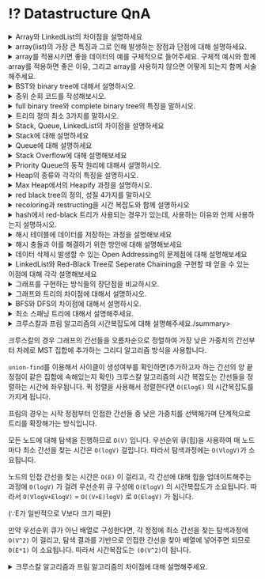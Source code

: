 # ⁉️ Datastructure QnA

<details>
<summary>Array와 LinkedList의 차이점을 설명하세요</summary>
<div markdown="2">       
먼저 원하는 원소에 접근할때 Array는 random access를 지원합니다.

인덱스를 통해 O(1)의 시간복잡도로 접근할 수 있습니다.

반면 Linkedlist는 sequential access를 지원합니다. 원하는 요소에 접근할 때 순차적으로 검색하며 찾아야해서 시간복잡도는 O(n)이 됩니다.

삽입/삭제의 경우 배열은 O(n)의 시간복잡도가 걸리고, 링크트리스트는 O(1)이 소요됩니다.

저장 방식도 배열에서 요소들은 인접한 메모리 위치에 연이어 저장됩니다. 반면 링크트리스트에서는 새로운 요소에 할당된 메모리 위치 주소가 링크트리스트의 이전 요소에 저장됩니다.

배열에서 메모리는 배열이 선언되자마자 compile time에 할당되어 집니다. (정적 메모리 할당)

링크트리스트에서 새로운 노드가 추가될 때 메모리를 runtime에 할당합니다. (동적 메모리 할당)

배열은 stack 섹션에 메모리 할당이 이루어지고 링크트 리스트는 heap 섹션에 메모리 할당이 이루어집니다.
</div>
</details>


<details>
<summary>array(list)의 가장 큰 특징과 그로 인해 발생하는 장점과 단점에 대해 설명하세요.</summary>
<div markdown="2">       

**array**

배열의 가장 큰 특징은 순차적으로 데이터를 저장한다는 점입니다.

데이터에 순서가 있기 때문에 0부터 시작하는 인덱스가 존재하며, 인덱스를 사용해 특정 요소를 찾고 조작이 가능하다는 것이 array의 장점입니다.

반면에 이에 따른 단점도 존재하는데, 순차적으로 존재하는 데이터의 중간에 요소가 삽입되거나 삭제되는 경우 그 뒤의 모든 요소들을 한칸씩 밀거나 당겨줘야하는 단점이 있습니다.

이런 경우 메모리 상에서 이루어지는 작업이 다른 자료구조에 비해 커지기 때문에 배열은 정보가 자주 삭제되거나 추가되는 데이터를 담기에는 적절치 않습니다.

**list**

리스트는 순서대로 저장하는 자료구조입니다.

구현 방식에 따라 크게 array list와 linked list로 나누어집니다.

array list

배열을 이용하여 리스트를 구현한 것을 의미합니다.

따라서 가장 큰 특징은 배열과 같이 순차적으로 데이터를 저장한다는 점입니다.

인덱스를 이용해서 특정 원소에 접근이 빠르다는 장점이 있고 데이터의 추가와 삭제가 느리다는 단점이 있습니다.

또한 리스트의 크기보다 저장할 데이터의 양이 많을 때 메모리의 사이즈를 다시 조정해야하는 문제가 발생합니다. 새로운 메모리를 찾아 복제해야하므로 시간이 오래 걸립니다.

linked list

가장 큰 특징은 각 노드에 다음 노드의 주소를 저장한다는 점입니다.

고정된 크기를 갖지 않기 때문에 동적으로 메모리 사용이 가능합니다. 또한 삽입/삭제 연산 시 O(1)의 시간복잡도를 갖는 장점이 있습니다.

반면에 특정 위치의 데이터를 검색할때 순차적으로 검색하여 찾아야하므로 O(n)의 시간복잡도를 갖는 단점이 있습니다.

</div>
</details>

<details>
<summary>array를 적용시키면 좋을 데이터의 예를 구체적으로 들어주세요. 구체적 예시와 함께 array를 적용하면 좋은 이유, 그리고 array를 사용하지 않으면 어떻게 되는지 함께 서술해주세요.</summary>
<div markdown="2">       

달 별 주식 차트 데이터가 있습니다.

달 별 주식 차트에 대한 데이터는 요소가 중간에 새롭게 추가되거나 삭제되는 정보가 아니며, 날자별로 주식 가격이 차례대로 저장되어야 하는 데이터 입니다.

순서가 중요한 데이터이므로 배열과 같이 순서를 보존해주는 자료구조를 사용하는 것이 좋습니다.

순서가 없는 자료구조를 사용하는 경우에는 날짜별 주식 가격을 확인하기 어렵고, 매번 전체 자료를 읽어 들이고 비교해야 하는 문제가 발생합니다.

</div>
</details>

<details>
<summary>BST와 binary tree에 대해서 설명하시오.</summary>
<div markdown="2">       
binary search tree는 binary tree의 성질을 자식노드를 최대 2개까지 가지는 성질과 트리의 성질을 만족하고, 새로운 정의인 왼쪽 자식 노드에는 자기 자신보다 작은 키값을 오른 쪽은 자기 자신보다 큰 키값을 가지는 노드를 가지는 tree 구조입니다. 이런 성질과 함께 균형 잡힌 트리의 경우에 O(logn)의 시간 복잡도를 가진다. 균형 잡힌 트리를 구성하기 위해서 Red-black tree나 AVL tree를 이용한다.
</div>
</details>


<details>
<summary>중위 순회 코드를 작성해보시오.</summary>
<div markdown="2">       
```def inorder(self, node):
	if self.node == None:
		return
	self.inorder(node.left)
	print(node.key, end= ' ')
	self.inorder(node.right)
```
</div>
</details>


<details>
<summary>full binary tree와 complete binary tree의 특징을 말하시오.</summary>
<div markdown="2">       
full binary tree는 잎새 노드를 제외한 모든 노드가 자식 노드를 2개 아니면 0개 가지고 있다. complete binary tree는 마지막 레벨을 제외한 모든 레벨에서 노드들이 왼쪽 단말 노드부터 꽉 채워진ㄴ 이진트리이다. complete binary tree는 1차원 배열로도 표현이 가능하다.
</div>
</details>

<details>
<summary>트리의 정의 최소 3가지를 말하시오.</summary>
<div markdown="2">       
트리는 사이클을 가지지 않고 노드에서 모든 정점이 연결된 구조를 가지며, 간선의 개수가 노드의 개수-1이다. 또 간선 하나를 자르면 트리가 두 개로 분리된다. 마지막으로 임의의 노드에서 다른 노드로 가는 경로는 유일하다.
</div>
</details>


<details>
<summary>Stack, Queue, LinkedList의 차이점을 설명하세요</summary>
<div markdown="2">       
Stack은 먼저 들어간 데이터가 가장 늦게 나오는 LIFO 구조입니다. Queue는 먼저 들어간 데이터가 먼저 나오는 FIFO 구조입니다. LinkedList는 각각의 데이터가 그 다음 데이터를 가리키는 하나의 참조만 갖는 구조입니다.
</div>
</details>

<details>
<summary>Stack에 대해 설명하세요</summary>
<div markdown="2">       
스택은 LIFO의 원리로 동작하는 선형적인 자료구조입니다. 스택은 데이터를 한쪽으로 삽입하고 삭제하기 때문에 데이터는 들어간 반대 순서로 나오는 특징을 가집니다. 스택의 이러한 특징을 활용하여 “웹 브라우저 뒤로가기”,”후위 표기법 계산”, “수식의 괄호 검사” 을 할 수 있습니다.
</div>
</details>

<details>
<summary>Queue에 대해 설명하세요</summary>
<div markdown="2">       
큐는 FIFO의 원리로 동작하는 자료구조입니다. 큐는 데이터를 한쪽에서 삽입하고 다른 한쪽에서 삭제하기 때문에 데이터가 들어간 순서대로 나오는 특징을 가집니다. 큐의 이러한 특징을 활용하여 “BFS 그래프 탐색”, “CPU 프로세스 스케쥴링” 을 할 수 있습니다
</div>
</details>

<details>
<summary>Stack Overflow에 대해 설명해보세요</summary>
<div markdown="2">       
운영체제의 메모리 영역중 함수의 지역변수, 매개변수가 저장되는 스택영역이 있습니다. 함수가 과도하게 호출되어 스택영역공간이 가득차게 되면 stack overflow가 발생할 수 있습니다.
</div>
</details>

<details>
<summary>Priority Queue의 동작 원리에 대해서 설명하시오.</summary>
<div markdown="2">       
우선순위 큐는 가장 우선순위가 높은 데이터를 먼저 꺼내기 위해 고안된 자료구조입니다. 우선순위 큐를 구현하기 위해서 힙으로 구현하는 것이 가장 효율적입니다. 따라서 힙에 대해 설명드리면 힙은 완전 이진 트리의 일종으로 루트 노드의 값이 최대면 최대힙, 최소면 최소힙으로 표현합니다. 힙의 이러한 특징으로 힙의 루트노드를 꺼낸다면 우선순위 큐의 목적인 우선순위가 가장 높은 데이터를 얻을 수 있는 것입니다. 힙은 모든 노드가 자신의 자식 노드보다 우선순위가 높다는 성질을 가지고 있어 이 성질을 통해 삽입과 삭제 연산 모두 O(logN)의 시간복잡도를 가지게 되는데 이는 배열, 연결리스트로 구현한 우선순위 큐보다 효율적입니다.
</div>
</details>

<details>
<summary>Heap의 종류와 각각의 특징을 설명하시오.</summary>
<div markdown="2">       
힙의 종류에는 최소힙과 최대힙이 있습니다. 최소힙은 부모 노드의  키 값이 자식 노드의 키 값보다 작거나 같은 완전 이진 트리입니다. 따라서 루트 노드가 가장 작은 값을 가지게 됩니다. 이와 반대로 최대힙은 부모 노드의 키 값이 자식 노드의 키 값보다 크거나 같은 완전 이진 트리입니다. 따라서 루트 노드가 가장 큰 값을 가지게 됩니다.
</div>
</details>

<details>
<summary>Max Heap에서의 Heapify 과정을 설명하시오.</summary>
<div markdown="2">       
원소 삽입 과정을 예로 들면 먼저 가장 말단의 노드에 원소를 삽입합니다. 다음 부모 노드와 비교해서 자식 노드가 크다면 교환하고 작다면 해당 부분에서 정지해 Heapify가 완료됩니다.  이런 로직을 최대힙의 성질을 만족할 때까지 반복합니다.
원소 삭제 과정에서는 먼저 루트 노드를 삭제하고 마지막 원소를 루트로 이동 후에 큰 값을 가진 자식과 위치를 교환해 가며 힙 구조를 완성시킵니다.
</div>
</details>


<details>
<summary>red black tree의 정의, 성질 4가지를 말하시오</summary>
<div markdown="2">       
red black tree는 다음 네가지의 조건을 만족해야한다. 루트 노드의 색깔은 검정이다(root property). 모든 leaf노드는 검정이다(external property). 빨강노드의 자식은 반드시 검정이다(internal property). 마지막으로 리프노드에서 루트 노드까지 가는 경로에서 만나는 블랙 노드의 개수는 같다.(depth property)
</div>
</details>

<details>
<summary>recoloring과 restructing을 시간 복잡도와 함께 설명하시오</summary>
<div markdown="2">       
restructing은 부모의 형제 노드가 검정색일 때 수행한다. restructing은 삽입된 노드, 부모 노드, 조부모 노드 이 세가지를 정렬하고 bst 성질에 맞게 트리구조로 바꾼 뒤에 중간 값을 루트로 달고 검정색으로 칠한뒤 나머지 노드는 빨강색으로 칠한다. 삽입을 하기 위해서 위치를 검색하는 시간 복잡도가 O(logn)이고 삽입과 정렬 모두 상수 시간이 들어서 최종적으로 restructing은 O(logn)의 시간 복잡도를 가진다. 
recoloring은 부모의 형제 노드의 색깔이 빨강색일때 진행한다. 부모와 부모의 형제의 색깔을 검정으로 만들어주고 삽입된 노드의 부모의 부모는 빨강색으로 바꾼다. 만약 부모가 root node라면 부모의 부모 색깔은 검정이 되고, 만약에 어떤 트리의 일부분인 서브트리라면 부모의 형제 색깔을 보고 restructing이나 recoloring을 다시 수행한다. 이에 따른 시간 복잡도는 restructing과 마찬가지로 insert해줄 위치를 찾는데 O(logn)시간이 걸리며 색깔만 바꿔주는데 상수시간이 걸려 최종적인 recoloring의 시간 복잡도는 O(logn)이다.
</div>
</details>

<details>
<summary>hash에서 red-black 트리가 사용되는 경우가 있는데, 사용하는 이유와 언제 사용하는지 설명하시오.</summary>
<div markdown="2">       
hash의 seperate chaining을 할 때, red-black tree로 링크드 리스트를 대체할 때가 있다. threshold가 8이상인 경우에 chaining하는 부분을  red-black tree로 구성하는 것이다. 그 이유는 링크드 리스트의 경우 검색의 시간 복잡도가 O(n)인데, red-black tree로 치환하게 되면 O(logn)으로 해시 충돌 시 더 빠른 검색을 보장하기 때문이다.
</div>
</details>



<details>
<summary>해시 테이블에 데이터를 저장하는 과정을 설명해보세요</summary>
<div markdown="2">       
해시 테이블은 배열로 이루어져있고 key-value 쌍의 데이터를 저장하는 자료구조입니다.

해시 함수를 통해 데이터의 key값으로 해시값을 얻을 수 있습니다. 이렇게 얻은 데이터의 해시값은 해시 bucket의 index로 사용되고, 해당 index에 데이터가 저장됩니다.
</div>
</details>

<details>
<summary>해시 충돌과 이를 해결하기 위한 방안에 대해 설명해보세요</summary>
<div markdown="2">       
해시 충돌을 설명하기전에 해시 함수에 대해 알아야 합니다.

해시 함수는 임의 크기의 데이터를 고정 크기의 값으로 매핑하는데 사용되는 함수입니다. 임의 크기의 데이터를 고정 크기의 해시값으로 변환하는 과정에서 서로 다른 데이터가 동일한 해시값을 갖는 해시 충돌이 발생할 수 있습니다.

해시 충돌을 해결하는데에 Open Addressing, Seperate Chaining 방식이 사용됩니다.

Open Addressing은 해시 충돌이 발생하면 비어있는 bucket을 찾아 데이터를 삽입하는 방식입니다. 비어있는 bucket을 찾는 방식에는 linear probing, quadratic probing, double hashing 이 있습니다.

linear probing은 해시 충돌이 발생한 위치로부터 고정폭만큼 이동하면서 비어있는 bucket을 찾는 방식입니다. quadratic probing은 해시 충돌이 발생한 위치로부터 n^2 만큼 이동하면서 비어있는 bucket을 찾는 방식입니다. 마지막으로 double hashing 방식은 데이터의 해시값을 다른 해시 함수로 해싱하여 비어있는 bucket을 찾는 방식입니다.

Seperate Chaining은 해시 bucket을 LinkedList를 가리키는 포인터로 구성하여 해시 충돌 발생시 해당 bucket의 LinkedList에 데이터를 추가하는 방식입니다.

특정 버킷에 해당하는 LinkedList의 데이터가 8개가 되면 Red Black Tree로 구조를 변경합니다. 그 이유는 데이터가 많아지면 LinkedList 의 탐색 속도가 느려지기 때문입니다.

데이터가 6개로 줄어들면 다시 LinkedList로 구조를 변경합니다. 그 이유는 Red black Tree를 사용하므로써 가질 수 있는 속도 측면의 이점이 크지 않고, 오히려 메모리 소요가 더 크기 때문입니다.
</div>
</details>

<details>
<summary>데이터 삭제시 발생할 수 있는 Open Addressing의 문제점에 대해 설명해보세요</summary>
<div markdown="2">       
Open Addressing 의 타겟 데이터 탐색 알고리즘은 다음과 같습니다. 현재 방문한 버킷이 비어있다면 탐색을 종료하고, 비어있지 않을 경우 버킷속 데이터가 타겟 데이터와 동일한지 확인합니다.

이러한 Open Addressing의 탐색 방식으로 인해 삭제하고자 하는 데이터를 찾는 과정에서 빈 버킷을 만나면 탐색이 종료되는 문제가 나타날 수 있습니다.

이 문제를 해결하기 위해 삭제된 버킷에 dummy node를 채우거나 flag를 활용하여 탐색 과정에서 빈 버킷을 만나더라도 탐색을 이어가도록 할 수 있습니다
</div>
</details>


<details>
<summary>LinkedList와 Red-Black Tree로 Seperate Chaining을 구현할 때 얻을 수 있는 이점에 대해 각각 설명해보세요</summary>
<div markdown="2">       
Seperate Chaining 방식을 따르는 해시 테이블에서 해싱 충돌이 발생한 데이터가 8개 되면 LinkedList에서 Red Black Tree로 구조를 변경합니다.

데이터의 개수가 많을 수록 O(N)의 시간복잡도를 가진 LinkedList의 탐색 속도는 느려지지만, Red Black Tree는 O(logN)으로 비교적 준수한 탐색 속도를 가집니다.

해시 출돌이 발생한 데이터가 6개로 줄어들면 Red Black Tree에서 LinkedLisf로 구조를 변경합니다.

데이터 개수가 6개 정도이면 Red Black Tree를 사용하므로써 가질 수 있는 속도 측면의 이점이 그리 크지 않고, 오히려 메모리 소요가 크기 때문에 LinkedList로 구조를 변경합니다.
</div>
</details>





<details>
<summary>그래프를 구현하는 방식들의 장단점을 비교하시오.</summary>
<div markdown="2">       
그래프를 구현하는 방식에는 인접행렬로 구현하는 방법과 인접리스트로 구현하는 방법이 있습니다. 먼저 인접행렬은 2차원 배열로 그래프의 연결 관계를 모두 표현하는 방법입니다. 따라서 배열의 위치를 확인하면 두 점에 대한 연결 정보를 조회할 때 0(1)의 시간복잡도면 가능하다는 장점이 있지만 인접한 노드를 찾기 위해서는 모든 노드를 전부 순회해야하고 정점의 개수가 n개인 그래프는 간선의 수와 무관하게 항상 n^2의 메모리 공간이 필요하다는 단점이 있습니다.
다음으로 인접리스트는 각각의 정점에 인접한 정점들을 리스트로 표시하는 방법입니다. 필요한 만큼의 공간만 사용하기 때문에 인접행렬에 비해 공간의 낭비가 적고 정점들의 연결 정보를 탐색할 때 간선의 개수를 n개라고 했을때 O(n)의 시간이면 가능하다는 장점이 있지만 특정 두점이 연결되었는지 확인하려면 인접행렬에 비해 시간이 오래 걸린다는 단점이 있습니다.
</div>
</details>

<details>
<summary>그래프와 트리의 차이점에 대해서 설명하시오.</summary>
<div markdown="2">       
첫번째로 트리는 두 개의 정점 사이에 하나의 경로만 존재하는 반면 그래프는 노드 사이에 단방향 및 양방향 경로를 가질 수 있습니다. 두번쨰로 그래프에는 루프와 자체 루프가 있을 수 있지만 트리에는 루프와 자체 루프가 있을 수 없습니다. 세번째, 트리에는 계층적 구조가 있고 그래프는 네트워크 모델입니다.
</div>
</details>


<details>
<summary>BFS와 DFS의 차이점에 대해서 설명하시오.</summary>
<div markdown="2">       
DFS는 깊이 우선 탐색으로 탐색 노드의 인접 노드의 자식들을 모두 탐색하고, 다시 돌아와서 탐색 노드의 다른 인접 노드 자식들을 모드 탐색하는 방법으로 스택이나 재귀함수로 구현할 수 있습니다.
반면 BFS는 너비 우선 탐색으로 탐색 노드의 인접한 노드를 먼저 탐색하는 방법으로 큐를 이용해서 구현합니다.
두 방식 모두 조건 내의 모든 노드를 검색한다라면 인접 리스트로 구현하면 O(V+E), 인접 행렬로 구현하면 O(V^2)로 시간 복잡도는 동일합니다.
</div>
</details>

<details>
<summary>최소 스패닝 트리에 대해서 설명해주세요.</summary>
<div markdown="2">       
그래프의 스패닝 트리 중 가선의 가중치(edge weight) 값이 최소인 스패닝 트리를 최소 스패닝 트리라고 합니다.

스패닝 트리란 그래프의 모든 정점이 사이클없이 연결된 형퇴를 말합니다.

크루스칼과 프림을 통해서 MST를 구현할 수 있습니다.
</div>
</details>


<details>
<summary>크루스칼과 프림 알고리즘의 시간복잡도에 대해 설명해주세요./summary>
<div markdown="2">     

크루스칼의 경우 그래프의 간선들을 오름차순으로 정렬하여 가장 낮은 가중치의 간선부터 차례로 MST 집합에 추가하는 그리디 알고리즘 방식을 사용합니다.

`union-find`를 이용해서 사이클이 생성여부를 확인하면(추가하고자 하는 간선의 양 끝 정점이 같은 집합에 속해있는지  확인) 크루스칼 알고리즘의 시간 복잡도는 간선들을 정렬하는 시간에 좌우됩니다. 퀵 정렬을 사용해서 정렬한다면 `O(ElogE)` 의 시간복잡도를 가지게 됩니다.

프림의 경우는 시작 정점부터 인접한 간선들 중 낮은 가중치를 선택해가며 단계적으로 트리를 확장해가는 방식입니다.

모든 노드에 대해 탐색을 진행하므로 `O(V)` 입니다. 우선순위 큐(힙)을 사용하여 매 노드마다 최소 간선을 찾는 시간은 `O(logV)` 걸립니다. 따라서 탐색과정에는 `O(VlogV)`가 소요됩니다.

노드의 인접 간선을 찾는 시간은 `O(E)` 이 걸리고, 각 간선에 대해 힙을 업데이트해주는 과정에 `O(logV)` 가 걸려 우선순위 큐 구성에 `O(ElogV)` 의 시간복잡도가 소요됩니다. 따라서 `O(VlogV+ElogV)` = `O((V+E)logV)` 로 `O(ElogV)` 가 됩니다.

(∵E가 일반적으로 V보다 크기 때문)

만약 우선순위 큐가 아닌 배열로 구성한다면, 각 정점에 최소 간선을 찾는 탐색과정에 `O(V^2)` 이 걸리고, 탐색 결과를 기반으로 인접한 간선을 찾아 배열에 넣어주면 되므로 `O(E*1)` 이 소요됩니다. 따라서 시간복잡도는 `(O(V^2)`이 됩니다.

</div>
</details>

<details>
<summary>크루스칼 알고리즘과 프림 알고리즘의 차이점에 대해 설명해주세요.</summary>
<div markdown="2">       
크루스칼은 간선 위주의 알고리즘이고, 프림은 정점 위주의 알고리즘 입니다.

크루스칼의 경우 그래프의 간선들을 오름차순으로 정렬하여 가장 낮은 가중치의 간선부터 차례로 MST 집합에 추가하는 그리디 알고리즘을 사용하는 방식이고,

프림의 경우는 시작 정점부터 인접한 간선들 중 낮은 가중치를 선택해가며 단계적으로 트리를 확장해가는 방식입니다.

간선의 개수가 적은 경우에는 크루스칼을 간선의 개수가 많은 경우네는 프림 알고리즘을 사용하는 것이 좋습니다.
</div>
</details>